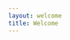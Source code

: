 ```yaml
---
layout: welcome
title: Welcome
---
```

<!-- <section id="step1" class="wrapper style2 special"> -->
<!-- <h1>Getting Started:</h1> -->
<!-- </section> -->